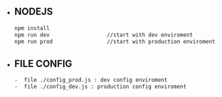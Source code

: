 - ## NODEJS

  ```bash
  npm install
  npm run dev                  //start with dev enviroment
  npm run prod                 //start with production enviroment
  ```

- ## FILE CONFIG

     ```bash
    -  file ./config_prod.js : dev config enviroment
    -  file ./config_dev.js : production config enviroment
    ``` 